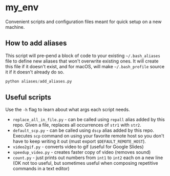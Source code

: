 # my_env
Convenient scripts and configuration files meant for quick setup on a new machine.
## How to add aliases
This script will pre-pend a block of code to your existing `~/.bash_aliases` file to define new aliases that won't overwrite existing ones. It will create this file if it doesn't exist, and for macOS, will make `~/.bash_profile` source it if it doesn't already do so. 
```python
python aliases/add_aliases.py
```
## Useful scripts
Use the `-h` flag to learn about what args each script needs.
- `replace_all_in_file.py` - can be called using `repall` alias added by this repo. Given a file, replaces all occurrences of `str1` with `str2`.
- `default_scp.py` - can be called using `dscp` alias added by this repo. Executes `scp` command on using your favorite remote host so you don't have to keep writing it out (must export `$DEFAULT_REMOTE_HOST`). 
- `video2gif.py` - converts video to gif (useful for Google Slides)
- `speedup_video.py` - creates faster copy of video (removes sound)
- `count.py` - just prints out numbers from `int1` to `int2` each on a new line (OK not too useful, but sometimes useful when composing repetitive commands in a text editor) 
